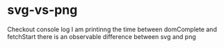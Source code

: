 # svg-vs-png
Checkout console log I am printinng the time between domComplete and fetchStart there is an observable difference between svg and png
